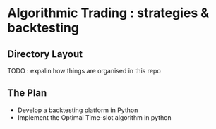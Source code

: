 # Algorithmic Trading : strategies  & backtesting

## Directory Layout

TODO : expalin how things are organised in this repo

## The Plan

- Develop a backtesting platform in Python
- Implement the Optimal Time-slot algorithm in python


